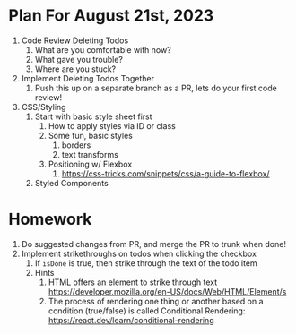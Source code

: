 # Plan For August 21st, 2023

1. Code Review Deleting Todos
   1. What are you comfortable with now?
   2. What gave you trouble?
   3. Where are you stuck?
2. Implement Deleting Todos Together
   1. Push this up on a separate branch as a PR, lets do your first code review!
3. CSS/Styling
   1. Start with basic style sheet first
      1. How to apply styles via ID or class
      2. Some fun, basic styles
         1. borders
         2. text transforms
      3. Positioning w/ Flexbox
         1. https://css-tricks.com/snippets/css/a-guide-to-flexbox/
   2. Styled Components


# Homework
1. Do suggested changes from PR, and merge the PR to trunk when done!
2. Implement strikethroughs on todos when clicking the checkbox
   1. If `isDone` is true, then strike through the text of the todo item
   2. Hints
      1. HTML offers an element to strike through text https://developer.mozilla.org/en-US/docs/Web/HTML/Element/s
      2. The process of rendering one thing or another based on a condition (true/false) is called Conditional Rendering: https://react.dev/learn/conditional-rendering
